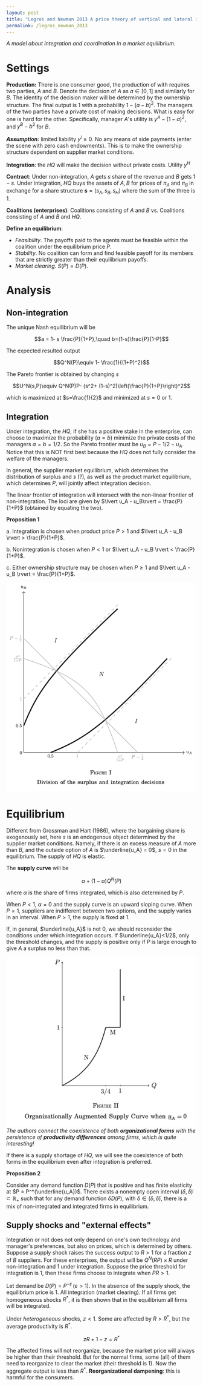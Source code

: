 ```yaml
---
layout: post
title: "Legros and Newman 2013 A price theory of vertical and lateral integration"
permalink: /legros_newman_2013
---
```

*A model about integration and coordination in a market equilibrium.*

# Settings

**Production:**
There is one consumer good, the production of with requires two parties, $A$ and $B$. Denote the decision of $A$ as $a\in [0,1]$ and similarly for $B$. The identity of the decision maker will be determined by the ownership structure. The final output is $1$ with a probability $1-(a-b)^2$.
The managers of the two parties have a private cost of making decisions. What is easy for one is hard for the other. Specifically, manager $A$'s utility is $y^A - (1-a)^2$, and $y^B - b^2$ for $B$.

***Assumption:*** limited liability $y^i \geq 0$. No any means of side payments (enter the scene with zero cash endowments). This is to make the ownership structure dependent on supplier market conditions.

**Integration**: the $HQ$ will make the decision without private costs. Utility $y^H$

**Contract**: Under non-integration, $A$ gets $s$ share of the revenue and $B$ gets $1-s$. Under integration, $HQ$ buys the assets of $A,B$ for prices of $\pi_A$ and $\pi_B$ in exchange for a share structure $\mathbf{s} = (s_A,s_B,s_H)$ where the sum of the three is $1$.

**Coalitions (enterprises)**: Coalitions consisting of $A$ and $B$ vs. Coalitions consisting of $A$ and $B$ and $HQ$.

**Define an equilibrium**:
- *Feasibility*. The payoffs paid to the agents must be feasible within the coalition under the equilibrium price $P$.
- *Stability*. No coalition can form and find feasible payoff for its members that are strictly greater than their equilibrium payoffs.
- *Market clearing*. $S(P) = D(P)$.

# Analysis
## Non-integration
The unique Nash equilibrium will be

$$a = 1- s \frac{P}{1+P},\quad b=(1-s)\frac{P}{1-P}$$

The expected resulted output

$$Q^N(P)\equiv 1- \frac{1}{(1+P)^2}$$

The Pareto frontier is obtained by changing $s$

$$U^N(s,P)\equiv Q^N(P)P- (s^2+ (1-s)^2)\left(\frac{P}{1+P}\right)^2$$

which is maximized at $s=\frac{1}{2}$ and minimized at $s=0$ or $1$.
## Integration
Under integration, the $HQ$, if she has a positive stake in the enterprise, can choose to maximize the probability $(a=b)$ minimize the private costs of the managers $a=b=1/2$. So the Pareto frontier must be $u_B = P-1/2-u_A$. Notice that this is NOT first best because the $HQ$ does not fully consider the welfare of the managers.

In general, the supplier market equilibrium, which determines the distribution of surplus and $s$ (?), as well as the product market equilibrium, which determines $P$, will jointly affect integration decision.

The linear frontier of integration will intersect with the non-linear frontier of non-integration. The loci are given by $\lvert u_A - u_B\rvert = \frac{P}{1+P}$ (obtained by equating the two).

**Proposition 1**

a. Integration is chosen when product price $P > 1$ and 
   $\lvert u_A - u_B \rvert > \frac{P}{1+P}$.

b. Nonintegration is chosen when $P < 1$ or 
   $\lvert u_A - u_B \rvert < \frac{P}{1+P}$.

c. Either ownership structure may be chosen when $P \geq 1$ 
   and $\lvert u_A - u_B \rvert = \frac{P}{1+P}$.

![pareto frontier](https://github.com/HubertYHZhang/HubertYHZhang.github.io/raw/main/images/SCR-20250227-qiac.png)

# Equilibrium
Different from Grossman and Hart (1986), where the bargaining share is exogenously set, here $s$ is an endogenous object determined by the supplier market conditions. Namely, if there is an excess measure of $A$ more than $B$, and the outside option of $A$ is $\underline{u_A} = 0$, $s =0$ in the equilibrium. The supply of $HQ$ is elastic.

The **supply curve** will be

$$\alpha + (1-\alpha) Q^N(P)$$

where $\alpha$ is the share of firms integrated, which is also determined by $P$.

When $P<1$, $\alpha = 0$ and the supply curve is an upward sloping curve. When $P= 1$, suppliers are indifferent between two options, and the supply varies in an interval. When $P>1$, the supply is fixed at 1. 

If, in general, $\underline{u_A}$ is not 0, we should reconsider the conditions under which integration occurs. If $\underline{u_A}<1/2$, only the threshold changes, and the supply is positive only if $P$ is large enough to give $A$ a surplus no less than that.

![supply curve](https://github.com/HubertYHZhang/HubertYHZhang.github.io/raw/1963da5712a5263d96e5ae5a6219cd8ed6df0f4f/images/SCR-20250227-qxyw.png)
*The authors connect the coexistence of both **organizational forms** with the persistence of **productivity differences** among firms, which is quite interesting!*

If there is a supply shortage of $HQ$, we will see the coexistence of both forms in the equilibrium even after integration is preferred.

**Proposition 2**

Consider any demand function $D(P)$ that is positive and has finite elasticity at $P = P^*(\underline{u_A})$. There exists a nonempty open interval $(\delta, \tilde{\delta}) \subset \mathbb{R}_{+}$ such that for any demand function $\delta D(P)$, with $\delta \in (\delta, \tilde{\delta})$, there is a mix of non-integrated and integrated firms in equilibrium.

## Supply shocks and "external effects"


Integration or not does not only depend on one's own technology and manager's preferences, but also on prices, which is determined by others. Suppose a supply shock raises the success output to $R>1$ for a fraction $z$ of $B$ suppliers. For these enterprises, the output will be $Q^N(RP)\times R$ under non-integration and 1 under integration. Suppose the price threshold for integration is 1, then these firms choose to integrate when $PR>1$.

Let demand be $D(P) = P^{-\varepsilon}\,(\varepsilon > 1)$. In the absence of the supply shock, the equilibrium price is 1. All integration (market clearing). If all firms get homogeneous shocks $R^*$, it is then shown that in the equilibrium all firms will be integrated.

Under *heterogeneous* shocks, $z<1$. Some are affected by $R> R^\ast$, but the average productivity is $R^\ast$.

$$zR + 1- z = R^*$$

The affected firms will not reorganize, because the market price will always be higher than their threshold. But for the normal firms, some (all) of them need to reorganize to clear the market (their threshold is 1). Now the aggregate output is less than $R^*$. **Reorganizational dampening**: this is harmful for the consumers.